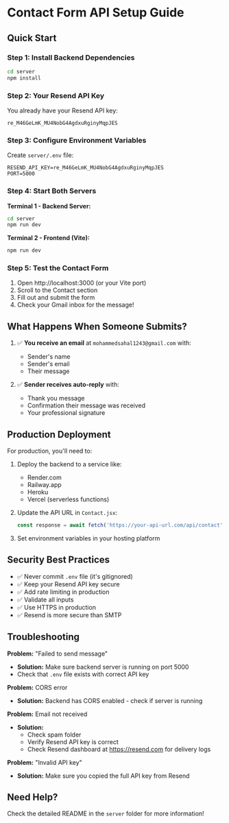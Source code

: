 # Contact Form API Setup Guide

## Quick Start

### Step 1: Install Backend Dependencies

```bash
cd server
npm install
```

### Step 2: Your Resend API Key

You already have your Resend API key:
```
re_M46GeLmK_MU4NobG4AgdxuRginyMqpJES
```

### Step 3: Configure Environment Variables

Create `server/.env` file:

```env
RESEND_API_KEY=re_M46GeLmK_MU4NobG4AgdxuRginyMqpJES
PORT=5000
```

### Step 4: Start Both Servers

**Terminal 1 - Backend Server:**
```bash
cd server
npm run dev
```

**Terminal 2 - Frontend (Vite):**
```bash
npm run dev
```

### Step 5: Test the Contact Form

1. Open http://localhost:3000 (or your Vite port)
2. Scroll to the Contact section
3. Fill out and submit the form
4. Check your Gmail inbox for the message!

## What Happens When Someone Submits?

1. ✅ **You receive an email** at `mohammedsahal1243@gmail.com` with:
   - Sender's name
   - Sender's email
   - Their message

2. ✅ **Sender receives auto-reply** with:
   - Thank you message
   - Confirmation their message was received
   - Your professional signature

## Production Deployment

For production, you'll need to:

1. Deploy the backend to a service like:
   - Render.com
   - Railway.app
   - Heroku
   - Vercel (serverless functions)

2. Update the API URL in `Contact.jsx`:
   ```javascript
   const response = await fetch('https://your-api-url.com/api/contact', {
   ```

3. Set environment variables in your hosting platform

## Security Best Practices

- ✅ Never commit `.env` file (it's gitignored)
- ✅ Keep your Resend API key secure
- ✅ Add rate limiting in production
- ✅ Validate all inputs
- ✅ Use HTTPS in production
- ✅ Resend is more secure than SMTP

## Troubleshooting

**Problem:** "Failed to send message"
- **Solution:** Make sure backend server is running on port 5000
- Check that `.env` file exists with correct API key

**Problem:** CORS error
- **Solution:** Backend has CORS enabled - check if server is running

**Problem:** Email not received
- **Solution:** 
  - Check spam folder
  - Verify Resend API key is correct
  - Check Resend dashboard at https://resend.com for delivery logs

**Problem:** "Invalid API key"
- **Solution:** Make sure you copied the full API key from Resend

## Need Help?

Check the detailed README in the `server` folder for more information!
